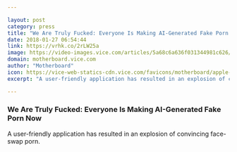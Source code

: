 ```yaml
---

layout: post
category: press
title: "We Are Truly Fucked: Everyone Is Making AI-Generated Fake Porn Now"
date: 2018-01-27 06:54:44
link: https://vrhk.co/2rLW25a
image: https://video-images.vice.com/articles/5a68c6a636f031344981c626/lede/1516816040176-Screen-Shot-2018-01-24-at-124035-PM.png?crop=1xw:0.8716966173361522xh;center,center&resize=1200:*
domain: motherboard.vice.com
author: "Motherboard"
icon: https://vice-web-statics-cdn.vice.com/favicons/motherboard/apple-touch-icon-57x57.png
excerpt: "A user-friendly application has resulted in an explosion of convincing face-swap porn."

---
```


### We Are Truly Fucked: Everyone Is Making AI-Generated Fake Porn Now

A user-friendly application has resulted in an explosion of convincing face-swap porn.